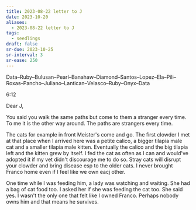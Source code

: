 ```yaml
---
title: 2023-08-22 letter to J
date: 2023-10-20
aliases:
  - 2023-08-22 letter to J
tags:
  - seedlings
draft: false
sr-due: 2023-10-25
sr-interval: 3
sr-ease: 250
---
```

Data–Ruby–Bulusan–Pearl–Banahaw–Diamond–Santos–Lopez–Ela–Pili–Roxas–Pancho–Juliano–Lantican–Velasco–Ruby–Onyx–Data

6:12

Dear J,

You said you walk the same paths but come to them a stranger every time. To me it is the other way around. The paths are strangers every time.

The cats for example in front Meister's come and go. The first clowder I met at that place when I arrived here was a petite calico, a bigger tilapia male cat and a smaller tilapia male kitten. Eventually the calico and the big tilapia left and the kitten grew by itself. I fed the cat as often as I can and would've adopted it if my vet didn't discourage me to do so. Stray cats will disrupt your clowder and bring disease esp to the older cats. I never brought Franco home even if I feel like we own eacj other.

One time while I was feeding him, a lady was watching and waiting. She had a bag of cat food too. I asked her if she was feeding the cat too. She said yes. I wasn't the only one that felt like I owned Franco. Perhaps nobody owns him and that means he survives.